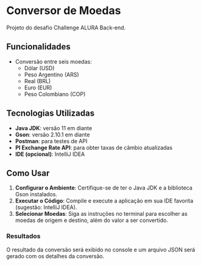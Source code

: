 # Conversor de Moedas
Projeto do desafio Challenge ALURA Back-end.

## Funcionalidades
- Conversão entre seis moedas:
  - Dólar (USD)
  - Peso Argentino (ARS)
  - Real (BRL)
  - Euro (EUR)
  - Peso Colombiano (COP)

## Tecnologias Utilizadas
- **Java JDK**: versão 11 em diante
- **Gson**: versão 2.10.1 em diante
- **Postman**: para testes de API
- **PI Exchange Rate API**: para obter taxas de câmbio atualizadas
- **IDE (opcional)**: IntelliJ IDEA

## Como Usar
1. **Configurar o Ambiente**: Certifique-se de ter o Java JDK e a biblioteca Gson instalados.
2. **Executar o Código**: Compile e execute a aplicação em sua IDE favorita (sugestão: IntelliJ IDEA).
3. **Selecionar Moedas**: Siga as instruções no terminal para escolher as moedas de origem e destino, além do valor a ser convertido.

### Resultados
O resultado da conversão será exibido no console e um arquivo JSON será gerado com os detalhes da conversão.
